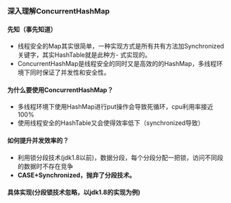 ### 深入理解ConcurrentHashMap

#### 先知（事先知道）

- 线程安全的Map其实很简单，一种实现方式是所有共有方法加Synchronized关键字，其实HashTable就是此种方- 式实现的。
- ConcurrentHashMap是线程安全的同时又是高效的的HashMap，多线程环境下同时保证了并发性和安全性。

#### 为什么要使用ConcurrentHashMap？

- 多线程环境下使用HashMap进行put操作会导致死循环，cpu利用率接近100%
- 使用线程安全的HashTable又会使得效率低下（synchronized导致）

#### 如何提升并发效率的？

- 利用锁分段技术(jdk1.8以前)，数据分段，每个分段分配一把锁，访问不同段的数据时不存在竞争
- **CASE+Synchronized，抛弃了分段技术。**

#### 具体实现(分段锁技术忽略，以jdk1.8的实现为例)

